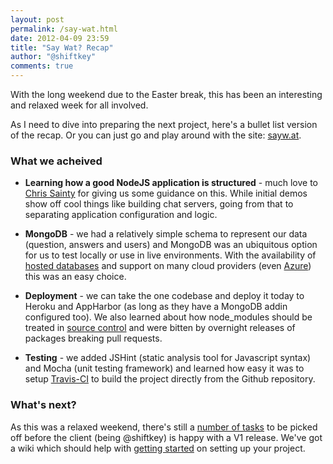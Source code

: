 ```yaml
--- 
layout: post
permalink: /say-wat.html
date: 2012-04-09 23:59
title: "Say Wat? Recap"
author: "@shiftkey"
comments: true
---
```


With the long weekend due to the Easter break, this has been an interesting and relaxed week for all involved.

As I need to dive into preparing the next project, here's a bullet list version of the recap. Or you can just go and play around with the site: [sayw.at](http://sayw.at).

### What we acheived

 - **Learning how a good NodeJS application is structured** - much love to [Chris Sainty](http://twitter.com/csainty) for giving us some guidance on this. While initial demos show off cool things like building chat servers, going from that to separating application configuration and logic.

 - **MongoDB** - we had a relatively simple schema to represent our data (question, answers and users) and MongoDB was an ubiquitous option for us to test locally or use in live environments. With the availability of [hosted databases](http://mongohq.com) and support on many cloud providers (even [Azure](http://www.mongodb.org/display/DOCS/MongoDB+on+Azure)) this was an easy choice.

 - **Deployment** - we can take the one codebase and deploy it today to Heroku and AppHarbor (as long as they have a MongoDB addin configured too). We also learned about how node_modules should be treated in [source control](http://www.mikealrogers.com/posts/nodemodules-in-git.html) and were bitten by overnight releases of packages breaking pull requests.

 - **Testing** - we added JSHint (static analysis tool for Javascript syntax) and Mocha (unit testing framework) and learned how easy it was to setup [Travis-CI](http://travis-ci.org) to build the project directly from the Github repository.

### What's next?

As this was a relaxed weekend, there's still a [number of tasks](https://trello.com/board/saywat/4f7974869bf90505711b92f8) to be picked off before the client (being @shiftkey) is happy with a V1 release. We've got a wiki which should help with [getting started](https://github.com/Code52/saywat/wiki/Getting-Started) on setting up your project.